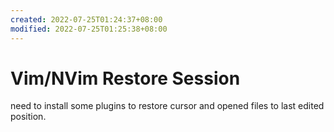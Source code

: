 ```yaml
---
created: 2022-07-25T01:24:37+08:00
modified: 2022-07-25T01:25:38+08:00
---
```


# Vim/NVim Restore Session

need to install some plugins to restore cursor and opened files to last edited position.
